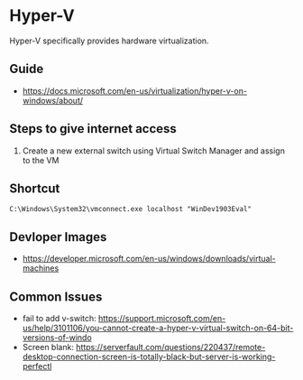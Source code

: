 # Hyper-V

Hyper-V specifically provides hardware virtualization.

## Guide
- https://docs.microsoft.com/en-us/virtualization/hyper-v-on-windows/about/

## Steps to give internet access
1. Create a new external switch using Virtual Switch Manager and assign to the VM

## Shortcut

```C:\Windows\System32\vmconnect.exe localhost "WinDev1903Eval"```


## Devloper Images
- https://developer.microsoft.com/en-us/windows/downloads/virtual-machines


## Common Issues

- fail to add v-switch: https://support.microsoft.com/en-us/help/3101106/you-cannot-create-a-hyper-v-virtual-switch-on-64-bit-versions-of-windo
- Screen blank: https://serverfault.com/questions/220437/remote-desktop-connection-screen-is-totally-black-but-server-is-working-perfectl
